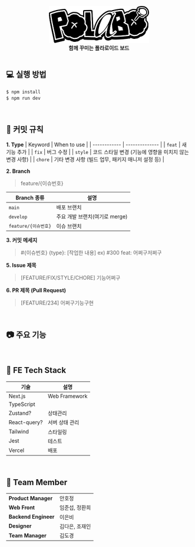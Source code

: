 <div align="center">
  <img src="./public/images/polabo-logo.png" height="100" />
  <br />
  <strong>함께 꾸미는 폴라로이드 보드</strong>
</div>

<br/>

## 💻 실행 방법

```bash
$ npm install
$ npm run dev
```

<br/>

## 🤝 커밋 규칙

**1. Type**
| Keyword | When to use |
| ------------ | -------------- |
| `feat` | 새 기능 추가 |
| `fix` | 버그 수정 |
| `style` | 코드 스타일 변경 (기능에 영향을 미치지 않는 변경 사항) |
| `chore` | 기타 변경 사항 (빌드 업무, 패키지 매니저 설정 등) |

**2. Branch**

> feature/{이슈번호}

| Branch 종류          | 설명                           |
| -------------------- | ------------------------------ |
| `main`               | 배포 브랜치                    |
| `develop`            | 주요 개발 브랜치(여기로 merge) |
| `feature/{이슈번호}` | 이슈 브랜치                    |

**3. 커밋 메세지**

> #{이슈번호} {type}: [작업한 내용]
> ex) #300 feat: 어쩌구저쩌구

**5. Issue 제목**

> [FEATURE/FIX/STYLE/CHORE] 기능어쩌구

**6. PR 제목 (Pull Request)**

> [FEATURE/234] 어쩌구기능구현

<br/>

## 📷 주요 기능

<br/>

## 📱 FE Tech Stack

| 기술         | 설명           |
| ------------ | -------------- |
| Next.js      | Web Framework  |
| TypeScript   |                |
| Zustand?     | 상태관리       |
| React-query? | 서버 상태 관리 |
| Tailwind     | 스타일링       |
| Jest         | 테스트         |
| Vercel       | 배포           |

<br/>

## 👏 Team Member

<table>
  <tr>
    <td><strong>Product Manager</strong></td>
    <td>안호정</td>
  </tr>
  <tr>
    <td><strong>Web Front</strong></td>
    <td>임준섭, 정환희</td>
  </tr>
  <tr>
    <td><strong>Backend Engineer</strong></td>
    <td>이은비</td>
  </tr>
    <tr>
    <td><strong>Designer</strong></td>
    <td>김다은, 조재인</td>
  </tr>
  <tr>
    <td><strong>Team Manager</strong></td>
    <td>김도경</td>
  </tr>
</table>

<!-- This is a [Next.js](https://nextjs.org/) project bootstrapped with [`create-next-app`](https://github.com/vercel/next.js/tree/canary/packages/create-next-app).

## Getting Started

First, run the development server:

```bash
npm run dev
# or
yarn dev
# or
pnpm dev
# or
bun dev
```

Open [http://localhost:3000](http://localhost:3000) with your browser to see the result.

You can start editing the page by modifying `app/page.tsx`. The page auto-updates as you edit the file.

This project uses [`next/font`](https://nextjs.org/docs/basic-features/font-optimization) to automatically optimize and load Inter, a custom Google Font.

## Learn More

To learn more about Next.js, take a look at the following resources:

- [Next.js Documentation](https://nextjs.org/docs) - learn about Next.js features and API.
- [Learn Next.js](https://nextjs.org/learn) - an interactive Next.js tutorial.

You can check out [the Next.js GitHub repository](https://github.com/vercel/next.js/) - your feedback and contributions are welcome!

## Deploy on Vercel

The easiest way to deploy your Next.js app is to use the [Vercel Platform](https://vercel.com/new?utm_medium=default-template&filter=next.js&utm_source=create-next-app&utm_campaign=create-next-app-readme) from the creators of Next.js.

Check out our [Next.js deployment documentation](https://nextjs.org/docs/deployment) for more details. -->
